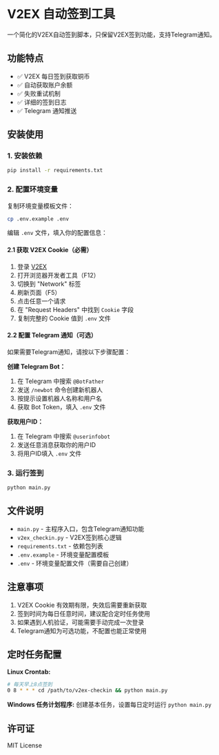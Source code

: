 # V2EX 自动签到工具

一个简化的V2EX自动签到脚本，只保留V2EX签到功能，支持Telegram通知。

## 功能特点

- ✅ V2EX 每日签到获取铜币
- ✅ 自动获取账户余额
- ✅ 失败重试机制
- ✅ 详细的签到日志
- ✅ Telegram 通知推送

## 安装使用

### 1. 安装依赖

```bash
pip install -r requirements.txt
```

### 2. 配置环境变量

复制环境变量模板文件：
```bash
cp .env.example .env
```

编辑 `.env` 文件，填入你的配置信息：

#### 2.1 获取 V2EX Cookie（必需）

1. 登录 [V2EX](https://www.v2ex.com/)
2. 打开浏览器开发者工具（F12）
3. 切换到 "Network" 标签
4. 刷新页面（F5）
5. 点击任意一个请求
6. 在 "Request Headers" 中找到 `Cookie` 字段
7. 复制完整的 Cookie 值到 `.env` 文件

#### 2.2 配置 Telegram 通知（可选）

如果需要Telegram通知，请按以下步骤配置：

**创建 Telegram Bot：**
1. 在 Telegram 中搜索 `@BotFather`
2. 发送 `/newbot` 命令创建新机器人
3. 按提示设置机器人名称和用户名
4. 获取 Bot Token，填入 `.env` 文件

**获取用户ID：**
1. 在 Telegram 中搜索 `@userinfobot`
2. 发送任意消息获取你的用户ID
3. 将用户ID填入 `.env` 文件

### 3. 运行签到

```bash
python main.py
```

## 文件说明

- `main.py` - 主程序入口，包含Telegram通知功能
- `v2ex_checkin.py` - V2EX签到核心逻辑
- `requirements.txt` - 依赖包列表
- `.env.example` - 环境变量配置模板
- `.env` - 环境变量配置文件（需要自己创建）

## 注意事项

1. V2EX Cookie 有效期有限，失效后需要重新获取
2. 签到时间为每日任意时间，建议配合定时任务使用
3. 如果遇到人机验证，可能需要手动完成一次登录
4. Telegram通知为可选功能，不配置也能正常使用

## 定时任务配置

**Linux Crontab:**
```bash
# 每天早上8点签到
0 8 * * * cd /path/to/v2ex-checkin && python main.py
```

**Windows 任务计划程序:**
创建基本任务，设置每日定时运行 `python main.py`

## 许可证

MIT License
